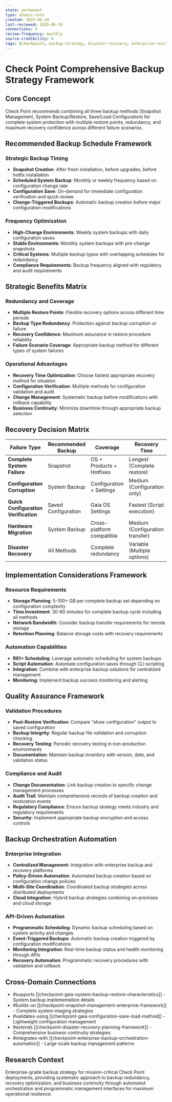 ```yaml
---
state: permanent
type: atomic-note
created: 2025-06-19
last-reviewed: 2025-06-19
connections: 5
review-frequency: monthly
source-credibility: 9
tags: [checkpoint, backup-strategy, disaster-recovery, enterprise-resilience, backup-orchestration]
---
```


# Check Point Comprehensive Backup Strategy Framework

## Core Concept

Check Point recommends combining all three backup methods (Snapshot Management, System Backup/Restore, Save/Load Configuration) for complete system protection with multiple restore points, redundancy, and maximum recovery confidence across different failure scenarios.

## Recommended Backup Schedule Framework

### Strategic Backup Timing
- **Snapshot Creation**: After fresh installation, before upgrades, before hotfix installation
- **Scheduled System Backup**: Monthly or weekly frequency based on configuration change rate
- **Configuration Save**: On-demand for immediate configuration verification and quick review
- **Change-Triggered Backups**: Automatic backup creation before major configuration modifications

### Frequency Optimization
- **High-Change Environments**: Weekly system backups with daily configuration saves
- **Stable Environments**: Monthly system backups with pre-change snapshots
- **Critical Systems**: Multiple backup types with overlapping schedules for redundancy
- **Compliance Requirements**: Backup frequency aligned with regulatory and audit requirements

## Strategic Benefits Matrix

### Redundancy and Coverage
- **Multiple Restore Points**: Flexible recovery options across different time periods
- **Backup Type Redundancy**: Protection against backup corruption or failure
- **Recovery Confidence**: Maximum assurance in restore procedure reliability
- **Failure Scenario Coverage**: Appropriate backup method for different types of system failures

### Operational Advantages
- **Recovery Time Optimization**: Choose fastest appropriate recovery method for situation
- **Configuration Verification**: Multiple methods for configuration validation and audit
- **Change Management**: Systematic backup before modifications with rollback capability
- **Business Continuity**: Minimize downtime through appropriate backup selection

## Recovery Decision Matrix

| Failure Type | Recommended Backup | Coverage | Recovery Time |
|--------------|-------------------|----------|---------------|
| **Complete System Failure** | Snapshot | OS + Products + Hotfixes | Longest (Complete restore) |
| **Configuration Corruption** | System Backup | Configuration + Settings | Medium (Configuration only) |
| **Quick Configuration Verification** | Saved Configuration | Gaia OS Settings | Fastest (Script execution) |
| **Hardware Migration** | System Backup | Cross-platform compatible | Medium (Configuration transfer) |
| **Disaster Recovery** | All Methods | Complete redundancy | Variable (Multiple options) |

## Implementation Considerations Framework

### Resource Requirements
- **Storage Planning**: 5-100+ GB per complete backup set depending on configuration complexity
- **Time Investment**: 30-60 minutes for complete backup cycle including all methods
- **Network Bandwidth**: Consider backup transfer requirements for remote storage
- **Retention Planning**: Balance storage costs with recovery requirements

### Automation Capabilities
- **R81+ Scheduling**: Leverage automatic scheduling for system backups
- **Script Automation**: Automate configuration saves through CLI scripting
- **Integration**: Combine with enterprise backup solutions for centralized management
- **Monitoring**: Implement backup success monitoring and alerting

## Quality Assurance Framework

### Validation Procedures
- **Post-Restore Verification**: Compare "show configuration" output to saved configuration
- **Backup Integrity**: Regular backup file validation and corruption checking
- **Recovery Testing**: Periodic recovery testing in non-production environments
- **Documentation**: Maintain backup inventory with version, date, and validation status

### Compliance and Audit
- **Change Documentation**: Link backup creation to specific change management processes
- **Audit Trail**: Maintain comprehensive records of backup creation and restoration events
- **Regulatory Compliance**: Ensure backup strategy meets industry and regulatory requirements
- **Security**: Implement appropriate backup encryption and access controls

## Backup Orchestration Automation

### Enterprise Integration
- **Centralized Management**: Integration with enterprise backup and recovery platforms
- **Policy-Driven Automation**: Automated backup creation based on configuration change policies
- **Multi-Site Coordination**: Coordinated backup strategies across distributed deployments
- **Cloud Integration**: Hybrid backup strategies combining on-premises and cloud storage

### API-Driven Automation
- **Programmatic Scheduling**: Dynamic backup scheduling based on system activity and changes
- **Event-Triggered Backups**: Automatic backup creation triggered by configuration modifications
- **Monitoring Integration**: Real-time backup status and health monitoring through APIs
- **Recovery Automation**: Programmatic recovery procedures with validation and rollback

## Cross-Domain Connections

- #supports [[checkpoint-gaia-system-backup-restore-characteristics]] - System backup implementation details
- #builds-on [[checkpoint-snapshot-management-enterprise-framework]] - Complete system imaging strategies
- #validates-using [[checkpoint-gaia-configuration-save-load-method]] - Lightweight configuration management
- #extends [[checkpoint-disaster-recovery-planning-framework]] - Comprehensive business continuity strategies
- #integrates-with [[checkpoint-enterprise-backup-orchestration-automation]] - Large-scale backup management patterns

## Research Context

Enterprise-grade backup strategy for mission-critical Check Point deployments, providing systematic approach to backup redundancy, recovery optimization, and business continuity through automated orchestration and programmatic management interfaces for maximum operational resilience.